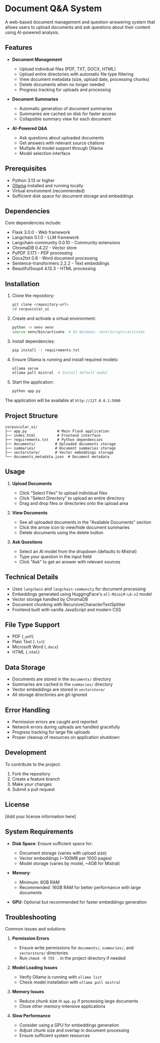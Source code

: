 # Document Q&A System

A web-based document management and question-answering system that allows users to upload documents and ask questions about their content using AI-powered analysis.

## Features

- **Document Management**
  - Upload individual files (PDF, TXT, DOCX, HTML)
  - Upload entire directories with automatic file type filtering
  - View document metadata (size, upload date, processing chunks)
  - Delete documents when no longer needed
  - Progress tracking for uploads and processing

- **Document Summaries**
  - Automatic generation of document summaries
  - Summaries are cached on disk for faster access
  - Collapsible summary view for each document

- **AI-Powered Q&A**
  - Ask questions about uploaded documents
  - Get answers with relevant source citations
  - Multiple AI model support through Ollama
  - Model selection interface

## Prerequisites

- Python 3.13 or higher
- [Ollama](https://ollama.ai/) installed and running locally
- Virtual environment (recommended)
- Sufficient disk space for document storage and embeddings

## Dependencies

Core dependencies include:
- Flask 3.0.0 - Web framework
- Langchain 0.1.0 - LLM framework
- Langchain-community 0.0.10 - Community extensions
- ChromaDB 0.4.22 - Vector store
- PyPDF 3.17.1 - PDF processing
- Docx2txt 0.8 - Word document processing
- Sentence-transformers 2.2.2 - Text embeddings
- BeautifulSoup4 4.12.3 - HTML processing

## Installation

1. Clone the repository:
   ```bash
   git clone <repository-url>
   cd corpuscular_ui
   ```

2. Create and activate a virtual environment:
   ```bash
   python -m venv venv
   source venv/bin/activate  # On Windows: venv\Scripts\activate
   ```

3. Install dependencies:
   ```bash
   pip install -r requirements.txt
   ```

4. Ensure Ollama is running and install required models:
   ```bash
   ollama serve
   ollama pull mistral  # Install default model
   ```

5. Start the application:
   ```bash
   python app.py
   ```

The application will be available at `http://127.0.0.1:5000`

## Project Structure

```
corpuscular_ui/
├── app.py              # Main Flask application
├── index.html          # Frontend interface
├── requirements.txt    # Python dependencies
├── documents/         # Uploaded documents storage
├── summaries/         # Document summaries storage
├── vectorstore/       # Vector embeddings storage
└── documents_metadata.json  # Document metadata
```

## Usage

1. **Upload Documents**
   - Click "Select Files" to upload individual files
   - Click "Select Directory" to upload an entire directory
   - Drag and drop files or directories onto the upload area

2. **View Documents**
   - See all uploaded documents in the "Available Documents" section
   - Click the arrow icon to view/hide document summaries
   - Delete documents using the delete button

3. **Ask Questions**
   - Select an AI model from the dropdown (defaults to Mistral)
   - Type your question in the input field
   - Click "Ask" to get an answer with relevant sources

## Technical Details

- Uses `langchain` and `langchain-community` for document processing
- Embeddings generated using HuggingFace's `all-MiniLM-L6-v2` model
- Vector storage handled by ChromaDB
- Document chunking with RecursiveCharacterTextSplitter
- Frontend built with vanilla JavaScript and modern CSS

## File Type Support

- PDF (`.pdf`)
- Plain Text (`.txt`)
- Microsoft Word (`.docx`)
- HTML (`.html`)

## Data Storage

- Documents are stored in the `documents/` directory
- Summaries are cached in the `summaries/` directory
- Vector embeddings are stored in `vectorstore/`
- All storage directories are git-ignored

## Error Handling

- Permission errors are caught and reported
- Network errors during uploads are handled gracefully
- Progress tracking for large file uploads
- Proper cleanup of resources on application shutdown

## Development

To contribute to the project:

1. Fork the repository
2. Create a feature branch
3. Make your changes
4. Submit a pull request

## License

[Add your license information here]

## System Requirements

- **Disk Space**: Ensure sufficient space for:
  - Document storage (varies with upload size)
  - Vector embeddings (~100MB per 1000 pages)
  - Model storage (varies by model, ~4GB for Mistral)
  
- **Memory**: 
  - Minimum: 8GB RAM
  - Recommended: 16GB RAM for better performance with large documents
  
- **GPU**: Optional but recommended for faster embeddings generation

## Troubleshooting

Common issues and solutions:

1. **Permission Errors**
   - Ensure write permissions for `documents/`, `summaries/`, and `vectorstore/` directories
   - Run `chmod -R 755 .` in the project directory if needed

2. **Model Loading Issues**
   - Verify Ollama is running with `ollama list`
   - Check model installation with `ollama pull mistral`

3. **Memory Issues**
   - Reduce chunk size in `app.py` if processing large documents
   - Close other memory-intensive applications

4. **Slow Performance**
   - Consider using a GPU for embeddings generation
   - Adjust chunk size and overlap in document processing
   - Ensure sufficient system resources
